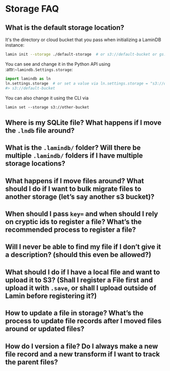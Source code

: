 # Storage FAQ

## What is the default storage location?

It's the directory or cloud bucket that you pass when initializing a LaminDB instance:

```bash
lamin init --storage ./default-storage  # or s3://default-bucket or gs://default-bucket
```

You can see and change it in the Python API using :attr:`~lamindb.Settings.storage`:

```python
import lamindb as ln
ln.settings.storage  # or set a value via ln.settings.storage = "s3://other-bucket"
#> s3://default-bucket
```

You can also change it using the CLI via

```
lamin set --storage s3://other-bucket
```

## Where is my SQLite file? What happens if I move the `.lndb` file around?

## What is the `.lamindb/` folder? Will there be multiple `.lamindb/` folders if I have multiple storage locations?

## What happens if I move files around? What should I do if I want to bulk migrate files to another storage (let’s say another s3 bucket)?

## When should I pass `key=` and when should I rely on cryptic ids to register a file? What’s the recommended process to register a file?

## Will I never be able to find my file if I don’t give it a description? (should this even be allowed?)

## What should I do if I have a local file and want to upload it to S3? (Shall I register a File first and upload it with `.save`, or shall I upload outside of Lamin before registering it?)

## How to update a file in storage? What’s the process to update file records after I moved files around or updated files?

## How do I version a file? Do I always make a new file record and a new transform if I want to track the parent files?
